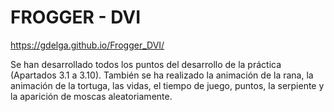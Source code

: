 # FROGGER - DVI

https://gdelga.github.io/Frogger_DVI/

Se han desarrollado todos los puntos del desarrollo de la práctica (Apartados 3.1 a 3.10). También se ha realizado la animación de la rana, la animación de la tortuga, las vidas, el tiempo de juego, puntos, la serpiente y la aparición de moscas aleatoriamente.

